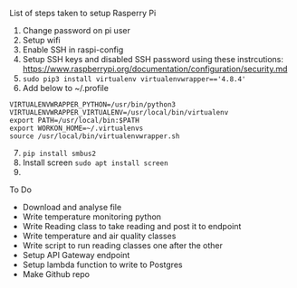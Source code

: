 List of steps taken to setup Rasperry Pi

1. Change password on pi user
2. Setup wifi
3. Enable SSH in raspi-config
4. Setup SSH keys and disabled SSH password using these instrcutions: https://www.raspberrypi.org/documentation/configuration/security.md
5. `sudo pip3 install virtualenv virtualenvwrapper=='4.8.4'`
6. Add below to ~/.profile
```
VIRTUALENVWRAPPER_PYTHON=/usr/bin/python3
VIRTUALENVWRAPPER_VIRTUALENV=/usr/local/bin/virtualenv
export PATH=/usr/local/bin:$PATH
export WORKON_HOME=~/.virtualenvs
source /usr/local/bin/virtualenvwrapper.sh
```
7. `pip install smbus2`
8. Install screen `sudo apt install screen`
9. 
To Do
- Download and analyse file
- Write temperature monitoring python
- Write Reading class to take reading and post it to endpoint
- Write temperature and air quality classes
- Write script to run reading classes one after the other
- Setup API Gateway endpoint
- Setup lambda function to write to Postgres
- Make Github repo
